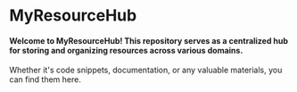 # MyResourceHub
#### Welcome to MyResourceHub! This repository serves as a centralized hub for storing and organizing resources across various domains.
Whether it's code snippets, documentation, or any valuable materials, you can find them here.
